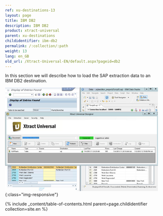 ```yaml
---
ref: xu-destinations-13
layout: page
title: IBM DB2
description: IBM DB2
product: xtract-universal
parent: xu-destinations
childidentifier: ibm-db2
permalink: /:collection/:path
weight: 13
lang: en_GB
old_url: /Xtract-Universal-EN/default.aspx?pageid=db2
---
```


In this section we will describe how to load the SAP extraction data to an IBM DB2 destination.

![DB2-Extraction-Designer](/img/content/DB2-Extraction-Designer.jpg){:class="img-responsive"}

{% include _content/table-of-contents.html parent=page.childidentifier collection=site.en %}
